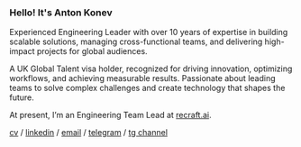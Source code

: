 ### Hello! It's Anton Konev

Experienced Engineering Leader with over 10 years of expertise in building scalable
solutions, managing cross-functional teams, and delivering high-impact projects for global
audiences.

A UK Global Talent visa holder, recognized for driving innovation, optimizing workflows,
and achieving measurable results. Passionate about leading teams to solve complex
challenges and create technology that shapes the future.

At present, I’m an Engineering Team Lead at [recraft.ai](https://recraft.ai).

[cv](https://evilj0e.github.io/react-pdf-cv-template/cv.pdf) / [linkedin](https://www.linkedin.com/in/antonkonevcom) / [email](mailto:info@antonkonev.com) / [telegram](https://t.me/evilj0e) / [tg channel](https://t.me/antonkonevcom)
